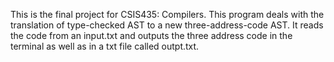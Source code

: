 This is the final project for CSIS435: Compilers.
This program deals with the translation of type-checked AST to a new three-address-code AST. It reads the code from an input.txt and outputs the three address code in the terminal as well as in a txt file called outpt.txt.

